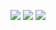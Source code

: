 <div align="center">
 
 <!--
![](https://capsule-render.vercel.app/api?type=venom&height=250&color=gradient&text=Ahyeon%20Kim&reversal=f'se&fontAlign=50&textBg=false&animation=fadeIn&desc=Web%20Developer&descAlign=50&descAlignY=67&fontAlignY=47)
-->
<!--
**may54ther/may54ther** is a ✨ _special_ ✨ repository because its `README.md` (this file) appears on your GitHub profile.

Here are some ideas to get you started:

- 🔭 I’m currently working on ...
- 🌱 I’m currently learning ...
- 👯 I’m looking to collaborate on ...
- 🤔 I’m looking for help with ...
- 💬 Ask me about ...
- 📫 How to reach me: ...
- 😄 Pronouns: ...
- ⚡ Fun fact: ...
-->



<!--
[![My Skills](https://skillicons.dev/icons?i=html,css,js,bootstrap,react,java,spring,gradle,hibernate,mysql)](https://skillicons.dev)

[![My Skills](https://skillicons.dev/icons?i=postman,discord,ps,figma,notion,codepen)](https://skillicons.dev)

[![My Skills](https://skillicons.dev/icons?i=git,githubactions,docker,vscode,idea,bash,linux,aws)](https://skillicons.dev)
-->
  

  
![](http://github-profile-summary-cards.vercel.app/api/cards/profile-details?username=may54ther&theme=algolia)
![](http://github-profile-summary-cards.vercel.app/api/cards/repos-per-language?username=may54ther&theme=algolia)
![](http://github-profile-summary-cards.vercel.app/api/cards/stats?username=may54ther&theme=algolia)
<!--
![](http://github-profile-summary-cards.vercel.app/api/cards/most-commit-language?username=may54ther&theme=algolia)
![](http://github-profile-summary-cards.vercel.app/api/cards/productive-time?username=may54ther&theme=algolia&utcOffset=8)
-->

</div>
